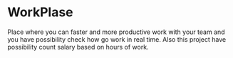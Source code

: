 # WorkPlase
Place where you can faster and more productive work with your team and you have possibility check how go work in real time. Also this project have possibility count salary based on hours of work.
